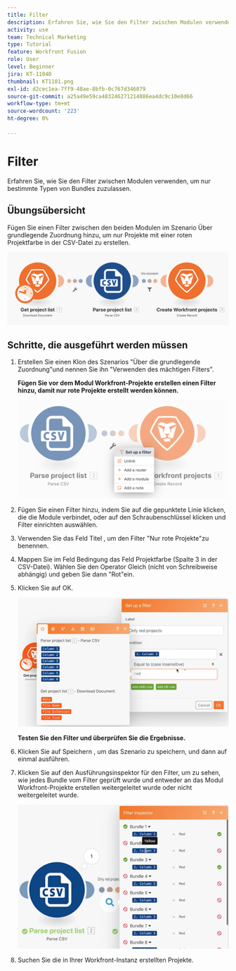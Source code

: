 ```yaml
---
title: Filter
description: Erfahren Sie, wie Sie den Filter zwischen Modulen verwenden, um nur bestimmte Typen von Bundles zuzulassen.
activity: use
team: Technical Marketing
type: Tutorial
feature: Workfront Fusion
role: User
level: Beginner
jira: KT-11040
thumbnail: KT1101.png
exl-id: d2cec1ea-7ff9-48ae-8bfb-0c767d346079
source-git-commit: a25a49e59ca483246271214886ea4dc9c10e8d66
workflow-type: tm+mt
source-wordcount: '223'
ht-degree: 0%

---
```


# Filter

Erfahren Sie, wie Sie den Filter zwischen Modulen verwenden, um nur bestimmte Typen von Bundles zuzulassen.

## Übungsübersicht

Fügen Sie einen Filter zwischen den beiden Modulen im Szenario Über grundlegende Zuordnung hinzu, um nur Projekte mit einer roten Projektfarbe in der CSV-Datei zu erstellen.

![Filter Bild 1](../12-exercises/assets/filters-walkthrough-1.png)

## Schritte, die ausgeführt werden müssen

1. Erstellen Sie einen Klon des Szenarios &quot;Über die grundlegende Zuordnung&quot;und nennen Sie ihn &quot;Verwenden des mächtigen Filters&quot;.

   **Fügen Sie vor dem Modul Workfront-Projekte erstellen einen Filter hinzu, damit nur rote Projekte erstellt werden können.**

   ![Filter Image 2](../12-exercises/assets/filters-walkthrough-2.png)

1. Fügen Sie einen Filter hinzu, indem Sie auf die gepunktete Linie klicken, die die Module verbindet, oder auf den Schraubenschlüssel klicken und Filter einrichten auswählen.
1. Verwenden Sie das Feld Titel , um den Filter &quot;Nur rote Projekte&quot;zu benennen.
1. Mappen Sie im Feld Bedingung das Feld Projektfarbe (Spalte 3 in der CSV-Datei). Wählen Sie den Operator Gleich (nicht von Schreibweise abhängig) und geben Sie dann &quot;Rot&quot;ein.
1. Klicken Sie auf OK.

   ![Filter Image 3](../12-exercises/assets/filters-walkthrough-3.png)

   **Testen Sie den Filter und überprüfen Sie die Ergebnisse.**

1. Klicken Sie auf Speichern , um das Szenario zu speichern, und dann auf einmal ausführen.
1. Klicken Sie auf den Ausführungsinspektor für den Filter, um zu sehen, wie jedes Bundle vom Filter geprüft wurde und entweder an das Modul Workfront-Projekte erstellen weitergeleitet wurde oder nicht weitergeleitet wurde.

   ![Filter Bild 4](../12-exercises/assets/filters-walkthrough-4.png)

1. Suchen Sie die in Ihrer Workfront-Instanz erstellten Projekte.
